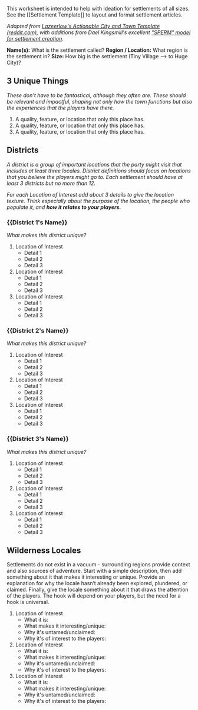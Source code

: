 This worksheet is intended to help with ideation for settlements of all sizes. See the [[Settlement Template]] to layout and format settlement articles.

*Adapted from [Lazeerlow's Actionable City and Town Template (reddit.com)](https://www.reddit.com/r/DnDBehindTheScreen/comments/ijjj2c/lazeerlows_actionable_city_and_town_template/), with additions from Dael Kingsmill's excellent ["SPERM" model for settlement creation](https://youtu.be/sJd6g--Ok_A?t=105).*

**Name(s):** What is the settlement called?
**Region / Location:** What region is the settlement in?
**Size:** How big is the settlement (Tiny Village --> to Huge City)?

## 3 Unique Things
*These don’t have to be fantastical, although they often are. These should be relevant and impactful, shaping not only how the town functions but also the experiences that the players have there.* 

1. A quality, feature, or location that only this place has.
2. A quality, feature, or location that only this place has.
3. A quality, feature, or location that only this place has.

## Districts
*A district is a group of important locations that the party might visit that includes at least three locales. District definitions should focus on locations that you believe the players might go to. Each settlement should have at least 3 districts but no more than 12.*

*For each Location of Interest add about 3 details to give the location texture. Think especially about the purpose of the location, the people who populate it, and **how it relates to your players.***

### {{District 1's Name}}

*What makes this district unique?*

1.  Location of Interest
	- Detail 1
	- Detail 2
	- Detail 3
2.  Location of Interest
	- Detail 1
	- Detail 2
	- Detail 3
3.  Location of Interest
	- Detail 1
	- Detail 2
	- Detail 3

### {{District 2's Name}}

*What makes this district unique?*

1.  Location of Interest
	- Detail 1
	- Detail 2
	- Detail 3
2.  Location of Interest
	- Detail 1
	- Detail 2
	- Detail 3
3.  Location of Interest
	- Detail 1
	- Detail 2
	- Detail 3

### {{District 3's Name}}

*What makes this district unique?*

1.  Location of Interest
	- Detail 1
	- Detail 2
	- Detail 3
2.  Location of Interest
	- Detail 1
	- Detail 2
	- Detail 3
3.  Location of Interest
	- Detail 1
	- Detail 2
	- Detail 3

## Wilderness Locales

Settlements do not exist in a vacuum - surrounding regions provide context and also sources of adventure. Start with a simple description, then add something about it that makes it interesting or unique. Provide an explanation for why the locale hasn’t already been explored, plundered, or claimed. Finally, give the locale something about it that draws the attention of the players. The hook will depend on your players, but the need for a hook is universal.

1.  Location of Interest
	- What it is: 
	- What makes it interesting/unique: 
	- Why it's untamed/unclaimed: 
	- Why it's of interest to the players: 
2.  Location of Interest
	- What it is: 
	- What makes it interesting/unique: 
	- Why it's untamed/unclaimed: 
	- Why it's of interest to the players: 
3.  Location of Interest
	- What it is: 
	- What makes it interesting/unique: 
	- Why it's untamed/unclaimed: 
	- Why it's of interest to the players: 

